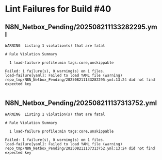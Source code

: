 # Lint Failures for Build #40

## N8N_Netbox_Pending/202508211133282295.yml

```
WARNING  Listing 1 violation(s) that are fatal

# Rule Violation Summary

  1 load-failure profile:min tags:core,unskippable

Failed: 1 failure(s), 0 warning(s) on 1 files.
load-failure[yaml]: Failed to load YAML file (warning)
repo_tmp/N8N_Netbox_Pending/202508211133282295.yml:13:24 did not find expected key


```

## N8N_Netbox_Pending/202508211137313752.yml

```
WARNING  Listing 1 violation(s) that are fatal

# Rule Violation Summary

  1 load-failure profile:min tags:core,unskippable

Failed: 1 failure(s), 0 warning(s) on 1 files.
load-failure[yaml]: Failed to load YAML file (warning)
repo_tmp/N8N_Netbox_Pending/202508211137313752.yml:13:24 did not find expected key


```

